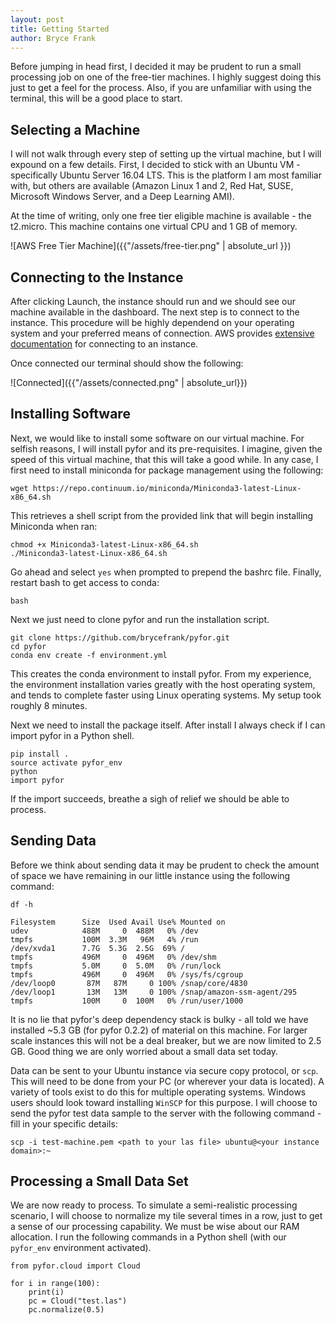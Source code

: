 ```yaml
---
layout: post
title: Getting Started
author: Bryce Frank
---
```


Before jumping in head first, I decided it may be prudent to run a small processing job on one of the free-tier machines. I highly suggest doing this just to get a feel for the process. Also, if you are unfamiliar with using the terminal, this will be a good place to start.

## Selecting a Machine

I will not walk through every step of setting up the virtual machine, but I will expound on a few details. First, I decided to stick with an Ubuntu VM - specifically Ubuntu Server 16.04 LTS. This is the platform I am most familiar with, but others are available (Amazon Linux 1 and 2, Red Hat, SUSE, Microsoft Windows Server, and a Deep Learning AMI). 

At the time of writing, only one free tier eligible machine is available - the t2.micro. This machine contains one virtual CPU and 1 GB of memory.

![AWS Free Tier Machine]({{"/assets/free-tier.png" | absolute_url }})

## Connecting to the Instance

After clicking Launch, the instance should run and we should see our machine available in the dashboard. The next step is to connect to the instance. This procedure will be highly dependend on your operating system and your preferred means of connection. AWS provides [extensive documentation](https://docs.aws.amazon.com/AWSEC2/latest/UserGuide/AccessingInstances.html?icmpid=docs_ec2_console) for connecting to an instance.

Once connected our terminal should show the following:

![Connected]({{"/assets/connected.png" | absolute_url}})

## Installing Software

Next, we would like to install some software on our virtual machine. For selfish reasons, I will install pyfor and its pre-requisites. I imagine, given the speed of this virtual machine, that this will take a good while. In any case, I first need to install miniconda for package management using the following:

```
wget https://repo.continuum.io/miniconda/Miniconda3-latest-Linux-x86_64.sh
```

This retrieves a shell script from the provided link that will begin installing Miniconda when ran:

```
chmod +x Miniconda3-latest-Linux-x86_64.sh
./Miniconda3-latest-Linux-x86_64.sh
```

Go ahead and select `yes` when prompted to prepend the bashrc file. Finally, restart bash to get access to conda:

```
bash
```

Next we just need to clone pyfor and run the installation script.

```
git clone https://github.com/brycefrank/pyfor.git
cd pyfor
conda env create -f environment.yml
```

This creates the conda environment to install pyfor. From my experience, the environment installation varies greatly with the host operating system, and tends to complete faster using Linux operating systems. My setup took roughly 8 minutes.

Next we need to install the package itself. After install I always check if I can import pyfor in a Python shell.

```
pip install .
source activate pyfor_env
python
import pyfor
```

If the import succeeds, breathe a sigh of relief we should be able to process.

## Sending Data

Before we think about sending data it may be prudent to check the amount of space we have remaining in our little instance using the following command:

```
df -h

Filesystem      Size  Used Avail Use% Mounted on
udev            488M     0  488M   0% /dev
tmpfs           100M  3.3M   96M   4% /run
/dev/xvda1      7.7G  5.3G  2.5G  69% /
tmpfs           496M     0  496M   0% /dev/shm
tmpfs           5.0M     0  5.0M   0% /run/lock
tmpfs           496M     0  496M   0% /sys/fs/cgroup
/dev/loop0       87M   87M     0 100% /snap/core/4830
/dev/loop1       13M   13M     0 100% /snap/amazon-ssm-agent/295
tmpfs           100M     0  100M   0% /run/user/1000

```

It is no lie that pyfor's deep dependency stack is bulky - all told we have installed ~5.3 GB (for pyfor 0.2.2) of material on this machine. For larger scale instances this will not be a deal breaker, but we are now limited to 2.5 GB. Good thing we are only worried about a small data set today.

Data can be sent to your Ubuntu instance via secure copy protocol, or  `scp`. This will need to be done from your PC (or wherever your data is located). A variety of tools exist to do this for multiple operating systems. Windows users should look toward installing `WinSCP` for this purpose. I will choose to send the pyfor test data sample to the server with the following command - fill in your specific details:

```
scp -i test-machine.pem <path to your las file> ubuntu@<your instance domain>:~
```

## Processing a Small Data Set

We are now ready to process. To simulate a semi-realistic processing scenario, I will choose to normalize my tile several times in a row, just to get a sense of our processing capability. We must be wise about our RAM allocation. I run the following commands in a Python shell (with our `pyfor_env` environment activated).

```
from pyfor.cloud import Cloud

for i in range(100):
    print(i)
    pc = Cloud("test.las")
    pc.normalize(0.5)
```
